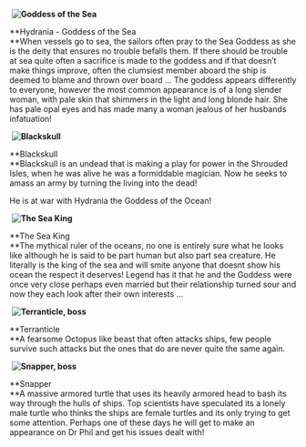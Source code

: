  **![Goddess of the Sea](game/r/big/uwsg.gif)**

**Hydrania - Goddess of the Sea  
**When vessels go to sea, the sailors often pray to the Sea Goddess as she is the deity that ensures no trouble befalls them. If there should be trouble at sea quite often a sacrifice is made to the goddess and if that doesn’t make things improve, often the clumsiest member aboard the ship is deemed to blame and thrown over board … The goddess appears differently to everyone, however the most common appearance is of a long slender woman, with pale skin that shimmers in the light and long blonde hair. She has pale opal eyes and has made many a woman jealous of her husbands infatuation!

 **![Blackskull](game/r/big/blackskull.gif)**

**Blackskull  
**Blackskull is an undead that is making a play for power in the Shrouded Isles, when he was alive he was a formiddable magician. Now he seeks to amass an army by turning the living into the dead!

He is at war with Hydrania the Goddess of the Ocean!

 **![The Sea King](game/r/big/uwsk.gif)**

**The Sea King  
**The mythical ruler of the oceans, no one is entirely sure what he looks like although he is said to be part human but also part sea creature. He literally is the king of the sea and will smite anyone that doesnt show his ocean the respect it deserves! Legend has it that he and the Goddess were once very close perhaps even married but their relationship turned sour and now they each look after their own interests ...

 **![Terranticle, boss](game/r/big/terranticle.gif)**

**Terranticle  
**A fearsome Octopus like beast that often attacks ships, few people survive such attacks but the ones that do are never quite the same again.

 **![Snapper, boss](game/r/big/snapper.gif)**

**Snapper  
**A massive armored turtle that uses its heavily armored head to bash its way through the hulls of ships. Top scientists have speculated its a lonely male turtle who thinks the ships are female turtles and its only trying to get some attention. Perhaps one of these days he will get to make an appearance on Dr Phil and get his issues dealt with!